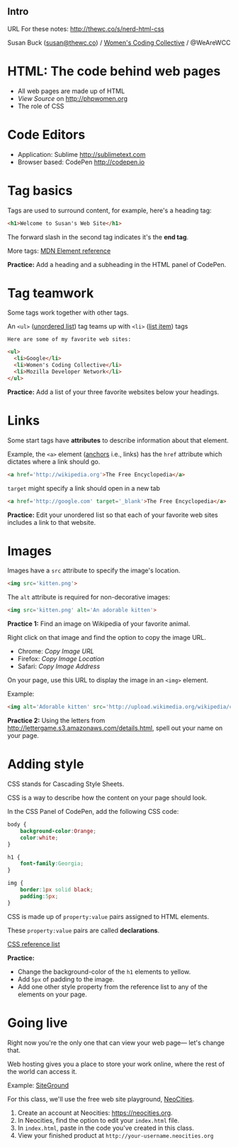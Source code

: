 ## Intro

URL For these notes: <http://thewc.co/s/nerd-html-css>

Susan Buck (susan@thewc.co) / [Women's Coding Collective](http://thewc.co) / @WeAreWCC


# HTML: The code behind web pages
* All web pages are made up of HTML
* *View Source* on <http://phpwomen.org>
* The role of CSS

# Code Editors
* Application: Sublime <http://sublimetext.com>
* Browser based: CodePen <http://codepen.io>

# Tag basics
Tags are used to surround content, for example, here's a heading tag:

```html
<h1>Welcome to Susan's Web Site</h1>
```

The forward slash in the second tag indicates it's the **end tag**.

More tags: [MDN Element reference](https://developer.mozilla.org/en-US/docs/Web/HTML/Element?redirectlocale=en-US&redirectslug=HTML%2FElement)

**Practice:** Add a heading and a subheading in the HTML panel of CodePen.




	
# Tag teamwork
Some tags work together with other tags.

An `<ul>` ([unordered list](https://developer.mozilla.org/en-US/docs/Web/HTML/Element/ul)) tag teams up with `<li>` ([list item](https://developer.mozilla.org/en-US/docs/Web/HTML/Element/li)) tags

	Here are some of my favorite web sites:

```html
<ul>
  <li>Google</li>
  <li>Women's Coding Collective</li>
  <li>Mozilla Developer Network</li>
</ul>
```

**Practice:** Add a list of your three favorite websites below your headings.




# Links
Some start tags have **attributes** to describe information about that element.

Example, the `<a>` element ([anchors](https://developer.mozilla.org/en-US/docs/Web/HTML/Element/a) i.e., links) has the `href` attribute which dictates where a link should go.

```html
<a href='http://wikipedia.org'>The Free Encyclopedia</a>
```

`target` might specify a link should open in a new tab

```html
<a href='http://google.com' target='_blank'>The Free Encyclopedia</a>
```

**Practice:** Edit your unordered list so that each of your favorite web sites includes a link to that website.



# Images

Images have a `src` attribute to specify the image's location.

```html
<img src='kitten.png'>
```

The `alt` attribute is required for non-decorative images:

```html
<img src='kitten.png' alt='An adorable kitten'>
```

**Practice 1:** Find an image on Wikipedia of your favorite animal.

Right click on that image and find the option to copy the image URL. 

* Chrome: *Copy Image URL* 
* Firefox: *Copy Image Location*
* Safari: *Copy Image Address*

On your page, use this URL to display the image in an `<img>` element.

Example:

```html
<img alt='Adorable kitten' src='http://upload.wikimedia.org/wikipedia/commons/thumb/0/06/Kitten_in_Rizal_Park%2C_Manila.jpg/340px-Kitten_in_Rizal_Park%2C_Manila.jpg'>
```

**Practice 2:** Using the letters from <http://lettergame.s3.amazonaws.com/details.html>, spell out your name on your page.


# Adding style

CSS stands for Cascading Style Sheets.

CSS is a way to describe how the content on your page should look.

In the CSS Panel of CodePen, add the following CSS code:
	
```css
body {
	background-color:Orange;
	color:white;
}

h1 {
	font-family:Georgia;
}

img {
	border:1px solid black;
	padding:5px;
}
```	

CSS is made up of `property:value` pairs assigned to HTML elements.

These `property:value` pairs are called **declarations**.

[CSS reference list](https://developer.mozilla.org/en-US/docs/Web/CSS/Reference)

**Practice:** 

* Change the background-color of the `h1` elements to yellow.
* Add `5px` of padding to the image. 
* Add one other style property from the reference list to any of the elements on your page.	
	

# Going live

Right now you're the only one that can view your web page&mdash; let's change that.

Web hosting gives you a place to store your work online, where the rest of the world can access it.

Example: [SiteGround](http://siteground.com/index.htm?afcode=bf90ce97069361478ba4f2426b5f9d4d)

For this class, we'll use the free web site playground, [NeoCities](https://neocities.org).

1. Create an account at Neocities: <https://neocities.org>.
2. In Neocities, find the option to edit your `index.html` file.
3. In `index.html`, paste in the code you've created in this class.
4. View your finished product at `http://your-username.neocities.org`
